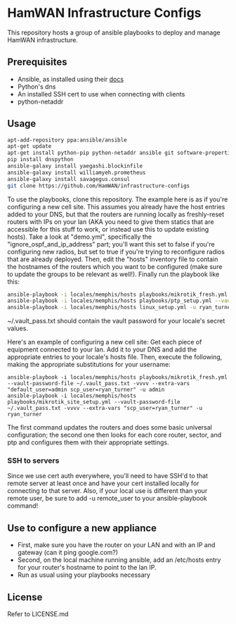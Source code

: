 # HamWAN Infrastructure Configs
This repository hosts a group of ansible playbooks to deploy and manage HamWAN infrastructure.

## Prerequisites
* Ansible, as installed using their [docs](http://docs.ansible.com/intro_installation.html)
* Python's dns
* An installed SSH cert to use when connecting with clients
* python-netaddr

## Usage
```bash
apt-add-repository ppa:ansible/ansible
apt-get update
apt-get install python-pip python-netaddr ansible git software-properties-common -y
pip install dnspython
ansible-galaxy install yaegashi.blockinfile
ansible-galaxy install williamyeh.prometheus
ansible-galaxy install savagegus.consul
git clone https://github.com/HamWAN/infrastructure-configs
```
To use the playbooks, clone this repository. The example here is as if you're configuring a new cell site. This assumes you already have the host entries added to your DNS, but that the routers are running locally as freshly-reset routers with IPs on your lan (AKA you need to give them statics that are accessible for this stuff to work, or instead use this to update existing hosts). Take a look at "demo.yml", specifically the "ignore_ospf_and_ip_address" part; you'll want this set to false if you're configuring new radios, but set to true if you're trying to reconfigure radios that are already deployed. Then, edit the "hosts" inventory file to contain the hostnames of the routers which you want to be configured (make sure to update the groups to be relevant as well!). Finally run the playbook like this:
```bash
ansible-playbook -i locales/memphis/hosts playbooks/mikrotik_fresh.yml --vault-password-file ~/.vault_pass.txt -vvvv --extra-vars "default_user=admin scp_user=ryan_turner" -u admin
ansible-playbook -i locales/memphis/hosts playbooks/ptp_setup.yml --vault-password-file ~/.vault_pass.txt -vvvv --extra-vars "scp_user=ryan_turner" -u ryan_turner
ansible-playbook -i locales/memphis/hosts linux_setup.yml -u ryan_turner -k -K -s --vault-password-file ~/.vault_pass.txt -vvvv
```
~/.vault_pass.txt should contain the vault password for your locale's secret values.

Here's an example of configuring a new cell site:
Get each piece of equipment connected to your lan. Add it to your DNS and add the appropriate entries to your locale's hosts file. Then, execute the following, making the appropriate substitutions for your username:
```base
ansible-playbook -i locales/memphis/hosts playbooks/mikrotik_fresh.yml --vault-password-file ~/.vault_pass.txt -vvvv --extra-vars "default_user=admin scp_user=ryan_turner" -u admin
ansible-playbook -i locales/memphis/hosts playbooks/mikrotik_site_setup.yml --vault-password-file ~/.vault_pass.txt -vvvv --extra-vars "scp_user=ryan_turner" -u ryan_turner
```
The first command updates the routers and does some basic universal configuration; the second one then looks for each core router, sector, and ptp and configures them with their appropriate settings.

### SSH to servers
Since we use cert auth everywhere, you'll need to have SSH'd to that remote server at least once and have your cert installed locally for connecting to that server. Also, if your local use is different than your remote user, be sure to add -u remote_user to your ansible-playbook command!

## Use to configure a new appliance
* First, make sure you have the router on your LAN and with an IP and gateway (can it ping google.com?)
* Second, on the local machine running ansible, add an /etc/hosts entry for your router's hostname to point to the lan IP.
* Run as usual using your playbooks necessary

## License
Refer to LICENSE.md
